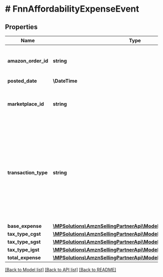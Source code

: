 # # FnnAffordabilityExpenseEvent

## Properties

Name | Type | Description | Notes
------------ | ------------- | ------------- | -------------
**amazon_order_id** | **string** | An Amazon-defined identifier for an order. | [optional]
**posted_date** | **\DateTime** |  | [optional]
**marketplace_id** | **string** | An encrypted, Amazon-defined marketplace identifier. | [optional]
**transaction_type** | **string** | Indicates the type of transaction.   Possible values:  * Charge - For an affordability promotion expense.  * Refund - For an affordability promotion expense reversal. | [optional]
**base_expense** | [**\MPSolutions\AmznSellingPartnerApi\Models\Finances\FnnCurrency**](FnnCurrency.md) |  | [optional]
**tax_type_cgst** | [**\MPSolutions\AmznSellingPartnerApi\Models\Finances\FnnCurrency**](FnnCurrency.md) |  |
**tax_type_sgst** | [**\MPSolutions\AmznSellingPartnerApi\Models\Finances\FnnCurrency**](FnnCurrency.md) |  |
**tax_type_igst** | [**\MPSolutions\AmznSellingPartnerApi\Models\Finances\FnnCurrency**](FnnCurrency.md) |  |
**total_expense** | [**\MPSolutions\AmznSellingPartnerApi\Models\Finances\FnnCurrency**](FnnCurrency.md) |  | [optional]

[[Back to Model list]](../../README.md#models) [[Back to API list]](../../README.md#endpoints) [[Back to README]](../../README.md)

